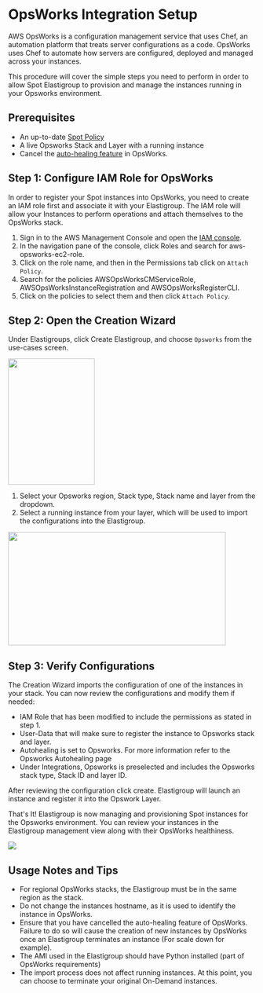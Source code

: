 # OpsWorks Integration Setup

AWS OpsWorks is a configuration management service that uses Chef, an automation platform that treats server configurations as a code. OpsWorks uses Chef to automate how servers are configured, deployed and managed across your instances.

This procedure will cover the simple steps you need to perform in order to allow Spot Elastigroup to provision and manage the instances running in your Opsworks environment.

## Prerequisites

- An up-to-date [Spot Policy](administration/api/spot-policy-in-aws.md)
- A live Opsworks Stack and Layer with a running instance
- Cancel the [auto-healing feature](https://docs.aws.amazon.com/opsworks/latest/userguide/workinginstances-autohealing.html) in OpsWorks.

## Step 1: Configure IAM Role for OpsWorks

In order to register your Spot instances into OpsWorks, you need to create an IAM role first and associate it with your Elastigroup. The IAM role will allow your Instances to perform operations and attach themselves to the OpsWorks stack.

1. Sign in to the AWS Management Console and open the [IAM console](https://console.aws.amazon.com/iam/).
2. In the navigation pane of the console, click Roles and search for aws-opsworks-ec2-role.
3. Click on the role name, and then in the Permissions tab click on `Attach Policy`.
4. Search for the policies AWSOpsWorksCMServiceRole, AWSOpsWorksInstanceRegistration and AWSOpsWorksRegisterCLI.
5. Click on the policies to select them and then click `Attach Policy`.

## Step 2: Open the Creation Wizard

Under Elastigroups, click Create Elastigroup, and choose `Opsworks` from the use-cases screen.

<img src="/elastigroup/_media/opsworks-integration-01.png" width="176" height="257" />

1. Select your Opsworks region, Stack type, Stack name and layer from the dropdown.
2. Select a running instance from your layer, which will be used to import the configurations into the Elastigroup.

<img src="/elastigroup/_media/opsworks-integration-02.png" width="443" height="231" />

## Step 3: Verify Configurations

The Creation Wizard imports the configuration of one of the instances in your stack. You can now review the configurations and modify them if needed:

- IAM Role that has been modified to include the permissions as stated in step 1.
- User-Data that will make sure to register the instance to Opsworks stack and layer.
- Autohealing is set to Opsworks. For more information refer to the Opsworks Autohealing page
- Under Integrations, Opsworks is preselected and includes the Opsworks stack type, Stack ID and layer ID.

After reviewing the configuration click create. Elastigroup will launch an instance and register it into the Opswork Layer.

That's It! Elastigroup is now managing and provisioning Spot instances for the Opsworks environment. You can review your instances in the Elastigroup management view along with their OpsWorks healthiness.

<img src="/elastigroup/_media/opsworks-integration-03.png" />

## Usage Notes and Tips

- For regional OpsWorks stacks, the Elastigroup must be in the same region as the stack.
- Do not change the instances hostname, as it is used to identify the instance in OpsWorks.
- Ensure that you have cancelled the auto-healing feature of OpsWorks. Failure to do so will cause the creation of new instances by OpsWorks once an Elastigroup terminates an instance (For scale down for example).
- The AMI used in the Elastigroup should have Python installed (part of OpsWorks requirements)
- The import process does not affect running instances. At this point, you can choose to terminate your original On-Demand instances.
